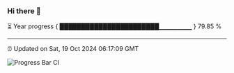 ### Hi there 👋

⏳ Year progress { ███████████████████████▁▁▁▁▁▁▁ } 79.85 %

---

⏰ Updated on Sat, 19 Oct 2024 06:17:09 GMT

![Progress Bar CI](https://github.com/liununu/liununu/workflows/Progress%20Bar%20CI/badge.svg)

